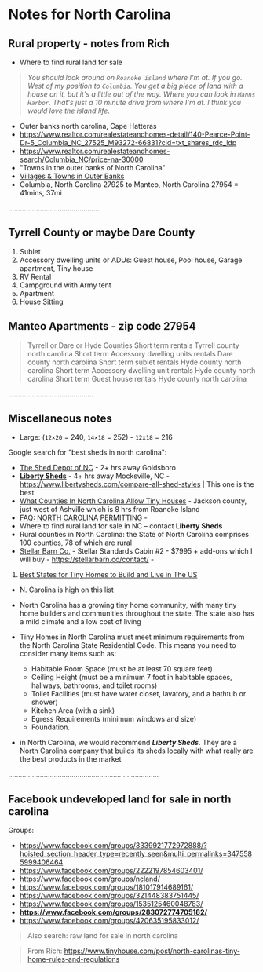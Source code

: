 # Notes for North Carolina

## Rural property - notes from Rich

- Where to find rural land for sale

> _You should look around on `Roanoke island` where I'm at. If you go. West of my position to `Columbia`. You get a big piece of land with a house on it, but it's a little out of the way. Where you can look in `Manns Harbor`. That's just a 10 minute drive from where I'm at. I think you would love the island life_.

- Outer banks north carolina, Cape Hatteras
- https://www.realtor.com/realestateandhomes-detail/140-Pearce-Point-Dr-5_Columbia_NC_27525_M93272-66831?cid=txt_shares_rdc_ldp
- https://www.realtor.com/realestateandhomes-search/Columbia_NC/price-na-30000
- "Towns in the outer banks of North Carolina"
- [Villages & Towns in Outer Banks](https://www.outerbanks.org/plan-your-trip/towns-and-villages/)
- Columbia, North Carolina 27925 to Manteo, North Carolina 27954 = 41mins, 37mi

..............................................

## Tyrrell County or maybe Dare County

1. Sublet
2. Accessory dwelling units or ADUs: Guest house, Pool house, Garage apartment, Tiny house
3. RV Rental
4. Campground with Army tent
5. Apartment
6. House Sitting

## Manteo Apartments - zip code 27954

> Tyrrell or Dare or Hyde Counties
> Short term rentals Tyrrell county north carolina
> Short term Accessory dwelling units rentals Dare county north carolina
> Short term sublet rentals Hyde county north carolina
> Short term Accessory dwelling unit rentals Hyde county north carolina
> Short term Guest house rentals Hyde county north carolina

...........................................

## Miscellaneous notes

- Large: (`12×20` = 240, `14×18` = 252) - `12x18` = 216

Google search for "best sheds in north carolina":

- [The Shed Depot of NC](https://www.buildashednc.com/) - 2+ hrs away Goldsboro
- **[Liberty Sheds](https://www.libertysheds.com/)** - 4+ hrs away Mocksville, NC - https://www.libertysheds.com/compare-all-shed-styles | This one is the best
- [What Counties In North Carolina Allow Tiny Houses](https://www.greatlakestinyhome.com/what-counties-in-north-carolina-allow-tiny-houses/) - Jackson county, just west of Ashville which is 8 hrs from Roanoke Island
- [FAQ: NORTH CAROLINA PERMITTING](https://sheddepotnc.com/faq-north-carolina-permitting/) -
- Where to find rural land for sale in NC – contact **Liberty Sheds**
- Rural counties in North Carolina: the State of North Carolina comprises 100 counties, 78 of which are rural
- [Stellar Barn Co.](https://stellarbarn.co/) - Stellar Standards Cabin #2 - $7995 + add-ons which I will buy - https://stellarbarn.co/contact/ -

1. [Best States for Tiny Homes to Build and Live in The US](https://www.autonomous.ai/ourblog/best-states-for-tiny-homes-to-build)

- N. Carolina is high on this list
- North Carolina has a growing tiny home community, with many tiny home builders and communities throughout the state. The state also has a mild climate and a low cost of living
- Tiny Homes in North Carolina must meet minimum requirements from the North Carolina State Residential Code. This means you need to consider many items such as:

  - Habitable Room Space (must be at least 70 square feet)
  - Ceiling Height (must be a minimum 7 foot in habitable spaces, hallways, bathrooms, and toilet rooms)
  - Toilet Facilities (must have water closet, lavatory, and a bathtub or shower)
  - Kitchen Area (with a sink)
  - Egress Requirements (minimum windows and size)
  - Foundation.

- in North Carolina, we would recommend **_Liberty Sheds_**. They are a North Carolina company that builds its sheds locally with what really are the best products in the market

............................................................................

## Facebook undeveloped land for sale in north carolina

Groups:

- https://www.facebook.com/groups/3339921772972888/?hoisted_section_header_type=recently_seen&multi_permalinks=3475585999406464
- https://www.facebook.com/groups/2222197854603401/
- https://www.facebook.com/groups/ncland/
- https://www.facebook.com/groups/181017914689161/
- https://www.facebook.com/groups/321448383751445/
- https://www.facebook.com/groups/1535125460048783/
- **https://www.facebook.com/groups/283072774705182/**
- https://www.facebook.com/groups/420635195833012/

> Also search: raw land for sale in north carolina

> From Rich: https://www.tinyhouse.com/post/north-carolinas-tiny-home-rules-and-regulations
